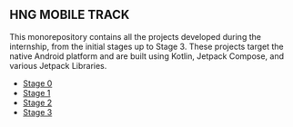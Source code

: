 ## HNG MOBILE TRACK
This monorepository contains all the projects developed during the internship, from the initial stages up to Stage 3. These projects target the native Android platform and are built using Kotlin, Jetpack Compose, and various Jetpack Libraries.

- [Stage 0](https://dev.to/slowburn404/navigating-mobile-development-platforms-and-some-common-architecture-patterns-4p39)
- [Stage 1](./SwipeShop/)
- [Stage 2](./TimbuShop/)
- [Stage 3](./Malltiverse/)